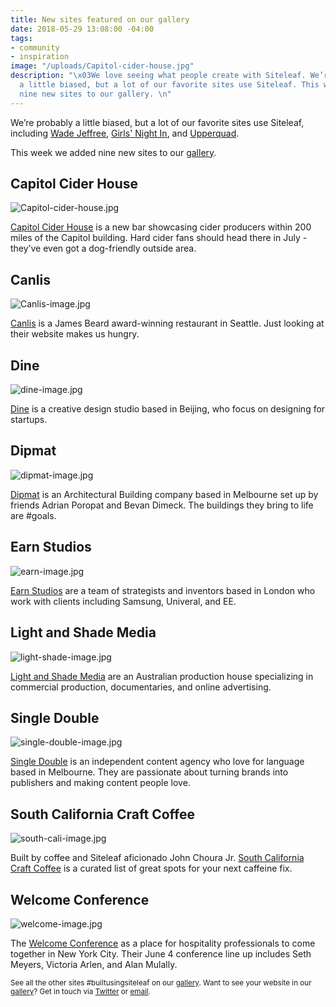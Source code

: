 ```yaml
---
title: New sites featured on our gallery
date: 2018-05-29 13:08:00 -04:00
tags:
- community
- inspiration
image: "/uploads/Capitol-cider-house.jpg"
description: "\x03We love seeing what people create with Siteleaf. We’re probably
  a little biased, but a lot of our favorite sites use Siteleaf. This week we added
  nine new sites to our gallery. \n"
---
```


We’re probably a little biased, but a lot of our favorite sites use Siteleaf, including [Wade Jeffree](http://www.wadejeffree.com/), [Girls' Night In](http://girlsnightinclub.com/), and [Upperquad](https://upperquad.com/). 

This week we added nine new sites to our [gallery](https://www.siteleaf.com/gallery/). 

## Capitol Cider House

![Capitol-cider-house.jpg](/uploads/Capitol-cider-house.jpg)

[Capitol Cider House](https://capitolciderhouse.com/) is a new bar showcasing cider producers within 200 miles of the Capitol building. Hard cider fans should head there in July - they’ve even got a dog-friendly outside area. 

## Canlis

![Canlis-image.jpg](/uploads/Canlis-image.jpg)

[Canlis](https://canlis.com/) is a James Beard award-winning restaurant in Seattle. Just looking at their website makes us hungry. 

## Dine

![dine-image.jpg](/uploads/dine-image.jpg)

[Dine](https://dinehq.com/) is a creative design studio based in Beijing, who focus on designing for startups. 

## Dipmat

![dipmat-image.jpg](/uploads/dipmat-image.jpg)

[Dipmat](http://www.dimpat.com.au/) is an Architectural Building company based in Melbourne set up by friends Adrian Poropat and Bevan Dimeck. The buildings they bring to life are #goals.

## Earn Studios

![earn-image.jpg](/uploads/earn-image.jpg)

[Earn Studios](https://www.earnstudios.com/) are a team of strategists and inventors based in London who work with clients including Samsung, Univeral, and EE. 

## Light and Shade Media

![light-shade-image.jpg](/uploads/light-shade-image.jpg)

[Light and Shade Media](http://lightandshademedia.com/) are an Australian production house specializing in commercial production, documentaries, and online advertising.

## Single Double

![single-double-image.jpg](/uploads/single-double-image.jpg)

[Single Double](https://singledouble.co/) is an independent content agency who love for language based in Melbourne. They are passionate about turning brands into publishers and making content people love.

## South California Craft Coffee

![south-cali-image.jpg](/uploads/south-cali-image.jpg)

Built by coffee and Siteleaf aficionado John Choura Jr. [South California Craft Coffee](http://socal.coffee/) is a curated list of great spots for your next caffeine fix. 

## Welcome Conference

![welcome-image.jpg](/uploads/welcome-image.jpg)

The [Welcome Conference](http://thewelcomeconference.com/) as a place for hospitality professionals to come together in New York City. Their June 4 conference line up includes Seth Meyers, Victoria Arlen, and Alan Mulally.

<small>See all the other sites #builtusingsiteleaf on our [gallery](https://www.siteleaf.com/gallery/). 
Want to see your website in our [gallery](https://www.siteleaf.com/gallery/)? Get in touch via [Twitter](https://twitter.com/siteleaf) or [email](mailto:support@siteleaf.com).</small>